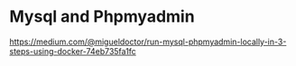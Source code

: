 # Mysql and Phpmyadmin 

https://medium.com/@migueldoctor/run-mysql-phpmyadmin-locally-in-3-steps-using-docker-74eb735fa1fc